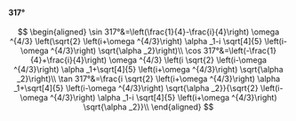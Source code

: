 #### 317°

$$
\begin{aligned}
\sin 317°&=\left(\frac{1}{4}-\frac{i}{4}\right) \omega ^{4/3} \left(\sqrt{2} \left(i+\omega ^{4/3}\right) \alpha _1-i \sqrt[4]{5} \left(i-\omega ^{4/3}\right)
\sqrt{\alpha _2}\right)\\
\cos 317°&=\left(-\frac{1}{4}+\frac{i}{4}\right) \omega ^{4/3} \left(i \sqrt{2} \left(i-\omega ^{4/3}\right) \alpha _1+\sqrt[4]{5} \left(i+\omega ^{4/3}\right)
\sqrt{\alpha _2}\right)\\
\tan 317°&=\frac{i \sqrt{2} \left(i+\omega ^{4/3}\right) \alpha _1+\sqrt[4]{5} \left(i-\omega ^{4/3}\right) \sqrt{\alpha _2}}{\sqrt{2} \left(i-\omega ^{4/3}\right)
\alpha _1-i \sqrt[4]{5} \left(i+\omega ^{4/3}\right) \sqrt{\alpha _2}}\\
\end{aligned}
$$

